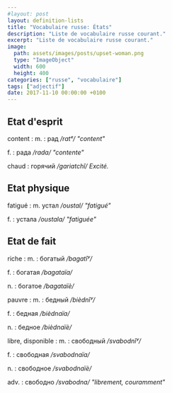 ```yaml
---
#layout: post
layout: definition-lists
title: "Vocabulaire russe: États"
description: "Liste de vocabulaire russe courant."
excerpt: "Liste de vocabulaire russe courant."
image:
  path: assets/images/posts/upset-woman.png
  type: "ImageObject"
  width: 600
  height: 400
categories: ["russe", "vocabulaire"]
tags: ["adjectif"]
date: 2017-11-10 00:00:00 +0100
---
```


## Etat d'esprit

content
: m.
  : рад
  */ratᵉ/ "content"*

  f.
  : рада
  */rada/ "contente"*

chaud
: горячий
*/gariatchî/ Excité.*


## Etat physique

fatigué
: m.
  устал
  */oustal/ "fatigué"*

  f.
  : устала
  */oustala/ "fatiguée"*


## Etat de fait

riche
: m.
  : богатый
  */bagatîʸ/*

  f.
  : богатая
  */bagataïa/*

  n.
  : богатое
  */bagataïè/*

pauvre
: m.
  : бедный
  */bièdnîʸ/*

  f.
  : бедная
  */bièdnaïa/*

  n.
  : бедное
  */bièdnaïè/*

libre, disponible
: m.
  : свободный
  */svabodnîʸ/*

  f.
  : свободная
  */svabodnaïa/*

  n.
  : свободное
  */svabodnaïè/*

  adv.
  : свободно
  */svabodna/ "librement, couramment"*

